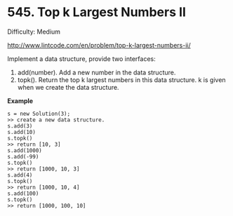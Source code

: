 # 545. Top k Largest Numbers II

Difficulty: Medium

http://www.lintcode.com/en/problem/top-k-largest-numbers-ii/

Implement a data structure, provide two interfaces:

1. add(number). Add a new number in the data structure.
2. topk(). Return the top k largest numbers in this data structure. k is given when we create the data structure.

**Example**  
```
s = new Solution(3);
>> create a new data structure.
s.add(3)
s.add(10)
s.topk()
>> return [10, 3]
s.add(1000)
s.add(-99)
s.topk()
>> return [1000, 10, 3]
s.add(4)
s.topk()
>> return [1000, 10, 4]
s.add(100)
s.topk()
>> return [1000, 100, 10]
```
